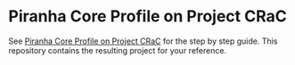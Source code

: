 
# Piranha Core Profile on Project CRaC

See [Piranha Core Profile on Project CRaC](https://piranha.cloud/core-profile/guides/crac) 
for the step by step guide. This repository contains the resulting project for
your reference.
